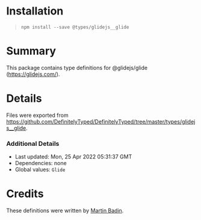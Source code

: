 # Installation
> `npm install --save @types/glidejs__glide`

# Summary
This package contains type definitions for @glidejs/glide (https://glidejs.com/).

# Details
Files were exported from https://github.com/DefinitelyTyped/DefinitelyTyped/tree/master/types/glidejs__glide.

### Additional Details
 * Last updated: Mon, 25 Apr 2022 05:31:37 GMT
 * Dependencies: none
 * Global values: `Glide`

# Credits
These definitions were written by [Martin Badin](https://github.com/martin-badin).
